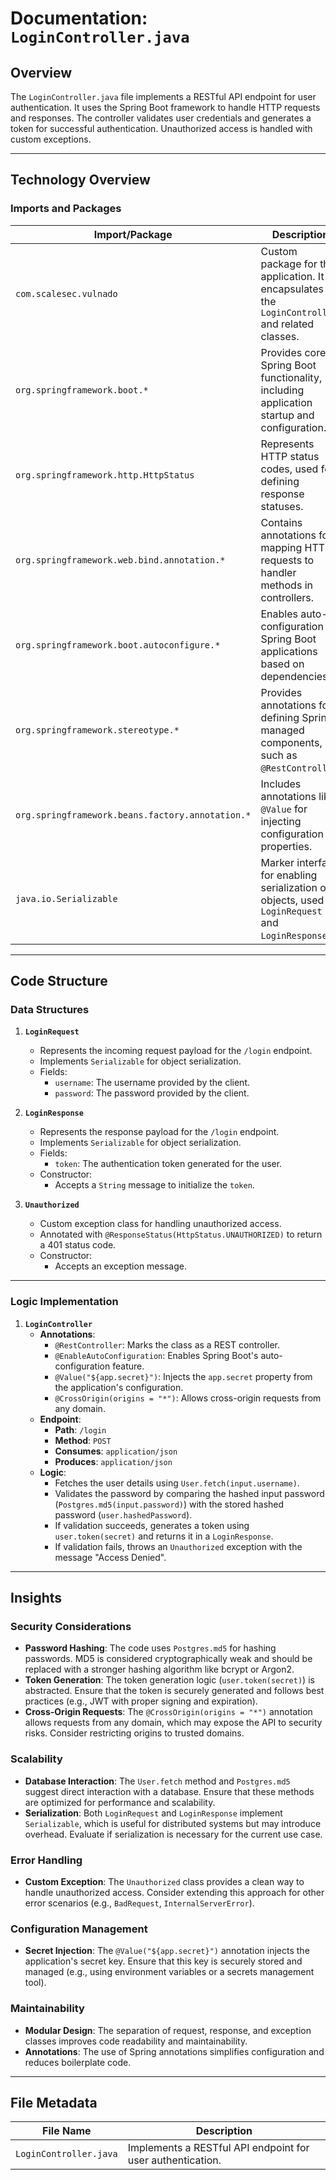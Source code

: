 # Documentation: `LoginController.java`

## Overview
The `LoginController.java` file implements a RESTful API endpoint for user authentication. It uses the Spring Boot framework to handle HTTP requests and responses. The controller validates user credentials and generates a token for successful authentication. Unauthorized access is handled with custom exceptions.

---

## Technology Overview

### Imports and Packages
| **Import/Package** | **Description** |
|---------------------|-----------------|
| `com.scalesec.vulnado` | Custom package for the application. It encapsulates the `LoginController` and related classes. |
| `org.springframework.boot.*` | Provides core Spring Boot functionality, including application startup and configuration. |
| `org.springframework.http.HttpStatus` | Represents HTTP status codes, used for defining response statuses. |
| `org.springframework.web.bind.annotation.*` | Contains annotations for mapping HTTP requests to handler methods in controllers. |
| `org.springframework.boot.autoconfigure.*` | Enables auto-configuration of Spring Boot applications based on dependencies. |
| `org.springframework.stereotype.*` | Provides annotations for defining Spring-managed components, such as `@RestController`. |
| `org.springframework.beans.factory.annotation.*` | Includes annotations like `@Value` for injecting configuration properties. |
| `java.io.Serializable` | Marker interface for enabling serialization of objects, used in `LoginRequest` and `LoginResponse`. |

---

## Code Structure

### Data Structures
1. **`LoginRequest`**
   - Represents the incoming request payload for the `/login` endpoint.
   - Implements `Serializable` for object serialization.
   - Fields:
     - `username`: The username provided by the client.
     - `password`: The password provided by the client.

2. **`LoginResponse`**
   - Represents the response payload for the `/login` endpoint.
   - Implements `Serializable` for object serialization.
   - Fields:
     - `token`: The authentication token generated for the user.
   - Constructor:
     - Accepts a `String` message to initialize the `token`.

3. **`Unauthorized`**
   - Custom exception class for handling unauthorized access.
   - Annotated with `@ResponseStatus(HttpStatus.UNAUTHORIZED)` to return a 401 status code.
   - Constructor:
     - Accepts an exception message.

---

### Logic Implementation
1. **`LoginController`**
   - **Annotations**:
     - `@RestController`: Marks the class as a REST controller.
     - `@EnableAutoConfiguration`: Enables Spring Boot's auto-configuration feature.
     - `@Value("${app.secret}")`: Injects the `app.secret` property from the application's configuration.
     - `@CrossOrigin(origins = "*")`: Allows cross-origin requests from any domain.
   - **Endpoint**:
     - **Path**: `/login`
     - **Method**: `POST`
     - **Consumes**: `application/json`
     - **Produces**: `application/json`
   - **Logic**:
     - Fetches the user details using `User.fetch(input.username)`.
     - Validates the password by comparing the hashed input password (`Postgres.md5(input.password)`) with the stored hashed password (`user.hashedPassword`).
     - If validation succeeds, generates a token using `user.token(secret)` and returns it in a `LoginResponse`.
     - If validation fails, throws an `Unauthorized` exception with the message "Access Denied".

---

## Insights

### Security Considerations
- **Password Hashing**: The code uses `Postgres.md5` for hashing passwords. MD5 is considered cryptographically weak and should be replaced with a stronger hashing algorithm like bcrypt or Argon2.
- **Token Generation**: The token generation logic (`user.token(secret)`) is abstracted. Ensure that the token is securely generated and follows best practices (e.g., JWT with proper signing and expiration).
- **Cross-Origin Requests**: The `@CrossOrigin(origins = "*")` annotation allows requests from any domain, which may expose the API to security risks. Consider restricting origins to trusted domains.

### Scalability
- **Database Interaction**: The `User.fetch` method and `Postgres.md5` suggest direct interaction with a database. Ensure that these methods are optimized for performance and scalability.
- **Serialization**: Both `LoginRequest` and `LoginResponse` implement `Serializable`, which is useful for distributed systems but may introduce overhead. Evaluate if serialization is necessary for the current use case.

### Error Handling
- **Custom Exception**: The `Unauthorized` class provides a clean way to handle unauthorized access. Consider extending this approach for other error scenarios (e.g., `BadRequest`, `InternalServerError`).

### Configuration Management
- **Secret Injection**: The `@Value("${app.secret}")` annotation injects the application's secret key. Ensure that this key is securely stored and managed (e.g., using environment variables or a secrets management tool).

### Maintainability
- **Modular Design**: The separation of request, response, and exception classes improves code readability and maintainability.
- **Annotations**: The use of Spring annotations simplifies configuration and reduces boilerplate code.

---

## File Metadata
| **File Name** | **Description** |
|---------------|-----------------|
| `LoginController.java` | Implements a RESTful API endpoint for user authentication. |

